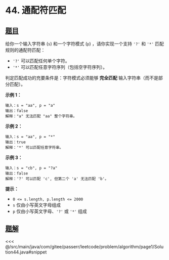 # 44. 通配符匹配

## [题目](https://leetcode.cn/problems/wildcard-matching/)
给你一个输入字符串 (`s`) 和一个字符模式 (`p`) ，请你实现一个支持 `'?'` 和 `'*'` 匹配规则的通配符匹配：

* `'?'` 可以匹配任何单个字符。
* `'*'` 可以匹配任意字符序列（包括空字符序列）。

判定匹配成功的充要条件是：字符模式必须能够 **完全匹配** 输入字符串（而不是部分匹配）。

**示例 1：**

```
输入：s = "aa", p = "a"
输出：false
解释："a" 无法匹配 "aa" 整个字符串。
```

**示例 2：**

```
输入：s = "aa", p = "*"
输出：true
解释：'*' 可以匹配任意字符串。
```

**示例 3：**

```
输入：s = "cb", p = "?a"
输出：false
解释：'?' 可以匹配 'c', 但第二个 'a' 无法匹配 'b'。
```

**提示：**

* `0 <= s.length, p.length <= 2000`
* `s` 仅由小写英文字母组成
* `p` 仅由小写英文字母、`'?'` 或 `'*'` 组成


## [题解](https://github.com/PasseRR/JavaLeetCode/blob/master/src/main/java/com/gitee/passerr/leetcode/problem/algorithm/page1/Solution44.java)

<<< @/src/main/java/com/gitee/passerr/leetcode/problem/algorithm/page1/Solution44.java#snippet
